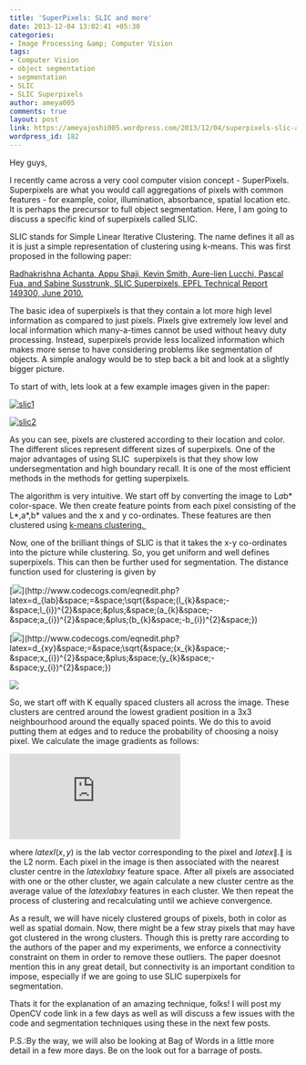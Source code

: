```yaml
---
title: 'SuperPixels: SLIC and more'
date: 2013-12-04 13:02:41 +05:30
categories:
- Image Processing &amp; Computer Vision
tags:
- Computer Vision
- object segmentation
- segmentation
- SLIC
- SLIC Superpixels
author: ameya005
comments: true
layout: post
link: https://ameyajoshi005.wordpress.com/2013/12/04/superpixels-slic-and-more/
wordpress_id: 182
---
```


Hey guys,

I recently came across a very cool computer vision concept - SuperPixels. Superpixels are what you would call aggregations of pixels with common features - for example, color, illumination, absorbance, spatial location etc. It is perhaps the precursor to full object segmentation. Here, I am going to discuss a specific kind of superpixels called SLIC.

SLIC stands for Simple Linear Iterative Clustering. The name defines it all as it is just a simple representation of clustering using k-means. This was first proposed in the following paper:

[Radhakrishna Achanta, Appu Shaji, Kevin Smith, Aure-lien Lucchi, Pascal Fua, and Sabine Susstrunk, SLIC Superpixels, EPFL Technical Report 149300, June 2010.](http://infoscience.epfl.ch/record/149300/files/SLIC_Superpixels_TR_2.pdf)

The basic idea of superpixels is that they contain a lot more high level information as compared to just pixels. Pixels give extremely low level and local information which many-a-times cannot be used without heavy duty processing. Instead, superpixels provide less localized information which makes more sense to have considering problems like segmentation of objects. A simple analogy would be to step back a bit and look at a slightly bigger picture.

To start of with, lets look at a few example images given in the paper:

[![slic1](http://ameyajoshi005.files.wordpress.com/2013/09/slic1.jpg?w=300)](http://ameyajoshi005.files.wordpress.com/2013/09/slic1.jpg)

[![slic2](http://ameyajoshi005.files.wordpress.com/2013/09/slic2.jpg?w=200)](http://ameyajoshi005.files.wordpress.com/2013/09/slic2.jpg)


As you can see, pixels are clustered according to their location and color. The different slices represent different sizes of superpixels. One of the major advantages of using SLIC  superpixels is that they show low undersegmentation and high boundary recall. It is one of the most efficient methods in the methods for getting superpixels.


The algorithm is very intuitive. We start off by converting the image to L*a*b* color-space. We then create feature points from each pixel consisting of the L*,a*,b* values and the x and y co-ordinates. These features are then clustered using [k-means clustering](http://en.wikipedia.org/wiki/K-means_clustering)[. ](http://en.wikipedia.org/wiki/K-means_clustering)

Now, one of the brilliant things of SLIC is that it takes the x-y co-ordinates into the picture while clustering. So, you get uniform and well defines superpixels. This can then be further used for segmentation. The distance function used for clustering is given by

[![](http://latex.codecogs.com/png.latex?d_{lab}&space;=&space;\sqrt{&space;(l_{k}&space;-&space;l_{i})^{2}&space;&plus;&space;(a_{k}&space;-&space;a_{i})^{2}&space;&plus;(b_{k}&space;-b_{i})^{2}&space;})](http://www.codecogs.com/eqnedit.php?latex=d_{lab}&space;=&space;\sqrt{&space;(l_{k}&space;-&space;l_{i})^{2}&space;&plus;&space;(a_{k}&space;-&space;a_{i})^{2}&space;&plus;(b_{k}&space;-b_{i})^{2}&space;})

[![](http://latex.codecogs.com/png.latex?d_{xy}&space;=&space;\sqrt{&space;(x_{k}&space;-&space;x_{i})^{2}&space;&plus;&space;(y_{k}&space;-&space;y_{i})^{2}&space;})](http://www.codecogs.com/eqnedit.php?latex=d_{xy}&space;=&space;\sqrt{&space;(x_{k}&space;-&space;x_{i})^{2}&space;&plus;&space;(y_{k}&space;-&space;y_{i})^{2}&space;})

[![](http://latex.codecogs.com/png.latex?D_{S}&space;=&space;d_{lab}&space;&plus;&space;\frac{m}{S}d_{xy})](http://www.codecogs.com/eqnedit.php?latex=D_{S}&space;=&space;d_{lab}&space;&plus;&space;\frac{m}{S}d_{xy})

So, we start off with K equally spaced clusters all across the image. These clusters are centred around the lowest gradient position in a 3x3 neighbourhood around the equally spaced points. We do this to avoid putting them at edges and to reduce the probability of choosing a noisy pixel. We calculate the image gradients as follows:

![G(x,y) =  \| I(x+1,y) - I(x-1,y) \|^2 + \|I(x,y+1) - I(x-1,y)\|^2](http://www.sciweavers.org/tex2img.php?eq=G%28x%2Cy%29%20%3D%20%20%5C%7C%20I%28x%2B1%2Cy%29%20-%20I%28x-1%2Cy%29%20%5C%7C%5E2%20%2B%20%5C%7CI%28x%2Cy%2B1%29%20-%20I%28x-1%2Cy%29%5C%7C%5E2&bc=White&fc=Black&im=jpg&fs=12&ff=modern&edit=0)

where $latex I (x,y)$ is the lab vector corresponding to the pixel and $latex \|.\|$ is the L2 norm.
Each pixel in the image is then associated with the nearest cluster centre in the $latex labxy$ feature space. After all pixels are associated with one or the other cluster, we again calculate a new cluster centre as the average value of the $latex labxy$ features in each cluster. We then repeat the process of clustering and recalculating until we achieve convergence.

As a result, we will have nicely clustered groups of pixels, both in color as well as spatial domain. Now, there might be a few stray pixels that may have got clustered in the wrong clusters. Though this is pretty rare according to the authors of the paper and my experiments, we enforce a connectivity constraint on them in order to remove these outliers. The paper doesnot mention this in any great detail, but connectivity is an important condition to impose, especially if we are going to use SLIC superpixels for segmentation.

Thats it for the explanation of an amazing technique, folks! I will post my OpenCV code link in a few days as well as will discuss a few issues with the code and segmentation techniques using these in the next few posts.

P.S.:By the way, we will also be looking at Bag of Words in a little more detail in a few more days. Be on the look out for a barrage of posts.
